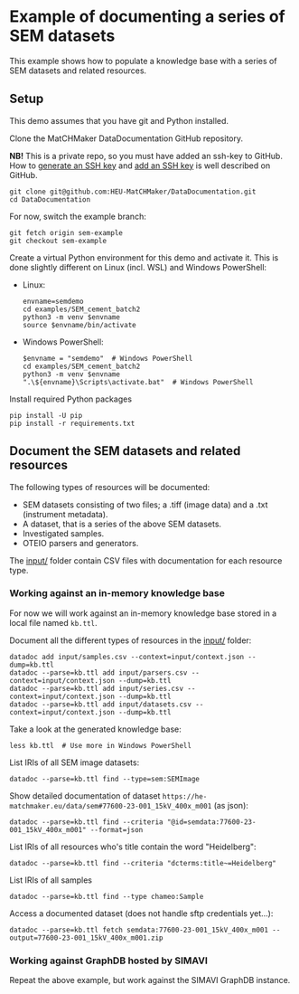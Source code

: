 Example of documenting a series of SEM datasets
===============================================

This example shows how to populate a knowledge base with a series of SEM datasets and related resources.

Setup
-----

This demo assumes that you have git and Python installed.

Clone the MatCHMaker DataDocumentation GitHub repository.

**NB!** This is a private repo, so you must have added an ssh-key to GitHub.
How to [generate an SSH key] and [add an SSH key] is well described on GitHub.

    git clone git@github.com:HEU-MatCHMaker/DataDocumentation.git
    cd DataDocumentation

For now, switch the example branch:

    git fetch origin sem-example
    git checkout sem-example

Create a virtual Python environment for this demo and activate it.
This is done slightly different on Linux (incl. WSL) and Windows PowerShell:

- Linux:

      envname=semdemo
      cd examples/SEM_cement_batch2
      python3 -m venv $envname
      source $envname/bin/activate

- Windows PowerShell:

      $envname = "semdemo"  # Windows PowerShell
      cd examples/SEM_cement_batch2
      python3 -m venv $envname
      ".\${envname}\Scripts\activate.bat"  # Windows PowerShell

Install required Python packages

    pip install -U pip
    pip install -r requirements.txt

Document the SEM datasets and related resources
-----------------------------------------------

The following types of resources will be documented:

- SEM datasets consisting of two files; a .tiff (image data) and a .txt (instrument metadata).
- A dataset, that is a series of the above SEM datasets.
- Investigated samples.
- OTEIO parsers and generators.

The [input/] folder contain CSV files with documentation for each resource type.

### Working against an in-memory knowledge base

For now we will work against an in-memory knowledge base stored in a local file named `kb.ttl`.

Document all the different types of resources in the [input/] folder:

    datadoc add input/samples.csv --context=input/context.json --dump=kb.ttl
    datadoc --parse=kb.ttl add input/parsers.csv --context=input/context.json --dump=kb.ttl
    datadoc --parse=kb.ttl add input/series.csv --context=input/context.json --dump=kb.ttl
    datadoc --parse=kb.ttl add input/datasets.csv --context=input/context.json --dump=kb.ttl

Take a look at the generated knowledge base:

    less kb.ttl  # Use more in Windows PowerShell

List IRIs of all SEM image datasets:

    datadoc --parse=kb.ttl find --type=sem:SEMImage

Show detailed documentation of dataset `https://he-matchmaker.eu/data/sem#77600-23-001_15kV_400x_m001` (as json):

    datadoc --parse=kb.ttl find --criteria "@id=semdata:77600-23-001_15kV_400x_m001" --format=json

List IRIs of all resources who's title contain the word "Heidelberg":

    datadoc --parse=kb.ttl find --criteria "dcterms:title~=Heidelberg"

List IRIs of all samples

    datadoc --parse=kb.ttl find --type chameo:Sample

Access a documented dataset (does not handle sftp credentials yet...):

    datadoc --parse=kb.ttl fetch semdata:77600-23-001_15kV_400x_m001 --output=77600-23-001_15kV_400x_m001.zip

### Working against GraphDB hosted by SIMAVI

Repeat the above example, but work against the SIMAVI GraphDB instance.

[generate an SSH key]: https://docs.github.com/en/authentication/connecting-to-github-with-ssh/generating-a-new-ssh-key-and-adding-it-to-the-ssh-agent
[add an SSH key]:  https://docs.github.com/en/authentication/connecting-to-github-with-ssh/adding-a-new-ssh-key-to-your-github-account
[input/]: https://github.com/HEU-MatCHMaker/DataDocumentation/tree/sem-example/examples/SEM_cement_batch2/input/
